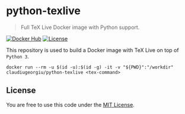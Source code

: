 # python-texlive

> Full TeX Live Docker image with Python support.

[![Docker Hub](https://img.shields.io/docker/cloud/build/claudiugeorgiu/python-texlive)](https://hub.docker.com/r/claudiugeorgiu/python-texlive)
[![License](https://img.shields.io/badge/license-MIT-blue.svg)](https://github.com/ClaudiuGeorgiu/python-texlive/blob/master/LICENSE)

This repository is used to build a Docker image with TeX Live on top of `Python 3`.

```Shell
docker run --rm -u $(id -u):$(id -g) -it -v "${PWD}":"/workdir" claudiugeorgiu/python-texlive <tex-command>
```



## License

You are free to use this code under the
[MIT License](https://github.com/ClaudiuGeorgiu/python-texlive/blob/master/LICENSE).
